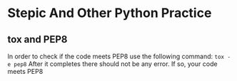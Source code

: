 # Stepic And Other Python Practice

## tox and PEP8
In order to check if the code meets PEP8 use the following command:
```tox -e pep8```
After it completes there should not be any error. If so, your code meets PEP8
